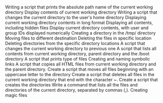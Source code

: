Writing a script that prints the absolute path name of the current working directory
Display contents of current working directory
Writing a script that changes the current directory to the user's home directory
Displaying current working directory contents in long format
Displaying all contents, including hidden files
Display current directory contents, with user and group IDs displayed numerically
Creating a directory in the /tmp/ directory
Moving files to different destination
Deleting the files in specific location
Deleting directories from the specific directory locations
A script that changes the current working directory to previous one
A script that lists all contents from current working directory, parent directory and the /boot directory
A script that prints type of files
Creating and naming symbolic links
A script that copies all HTML files from current working directory and the parent directory.
Create a script that moves all files beginning with an uppercase letter to the directory
Create a script that deletes all files in the current working directory that end with the character ~.
Create a script that creates the directories
Write a command that lists all the files and directories of the current directory, separated by commas (,).
Creating magic files
